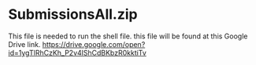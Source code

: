 # SubmissionsAll.zip
This file is needed to run the shell file. this file will be found at this Google Drive link.
https://drive.google.com/open?id=1ygTlRhCzKh_P2v4lShCdBKbzR0kktiTv
